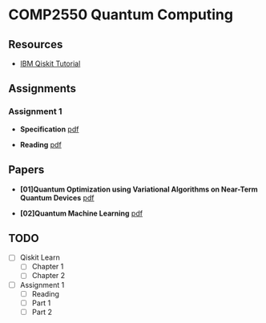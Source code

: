 # COMP2550 Quantum Computing

## Resources

* [IBM Qiskit Tutorial](https://qiskit.org/textbook/preface.html)

## Assignments

### Assignment 1

* **Specification** [pdf](https://github.com/xianghao-wang/comp2550-quantum-computing/blob/78127b0167504c45a635d0cdfecd38d2dd4f820c/assignments/assginment1/COMP2550%20Assignment%201%20(2022).pdf)

* **Reading** [pdf](https://github.com/xianghao-wang/comp2550-quantum-computing/blob/78127b0167504c45a635d0cdfecd38d2dd4f820c/assignments/assginment1/Variational%20quantum%20algorithms.pdf)

## Papers

* **[01]Quantum Optimization using Variational Algorithms on Near-Term Quantum Devices** [pdf](https://github.com/xianghao-wang/comp2550-quantum-computing/blob/28467673154f99732d2e7e7204b57b841cdf9cac/papers/%5B01%5DQuantum%20Optimization%20using%20Variational%20Algorithms%20on%20Near-Term%20Quantum%20Devices.pdf)

* **[02]Quantum Machine Learning** [pdf](https://github.com/xianghao-wang/comp2550-quantum-computing/blob/28467673154f99732d2e7e7204b57b841cdf9cac/papers/%5B02%5DQuantum%20Machine%20Learning.pdf)

## TODO
* [ ] Qiskit Learn
    * [ ] Chapter 1
    * [ ] Chapter 2

* [ ] Assignment 1
    * [ ] Reading
    * [ ] Part 1
    * [ ] Part 2